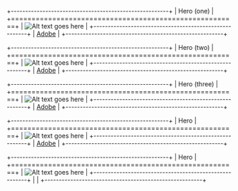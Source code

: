 +-------------------------------------------------------+
| Hero (one)                                            |
+=======================================================+
| ![Alt text goes here][image0]                         |
+-------------------------------------------------------+
| [Adobe](http://www.adobe.com)                         |
+-------------------------------------------------------+

+-------------------------------------------------------+
| Hero (two)                                            |
+=======================================================+
| ![Alt text goes here][image0]                         |
+-------------------------------------------------------+
| [Adobe](http://www.adobe.com)                         |
+-------------------------------------------------------+

+-------------------------------------------------------+
| Hero (three)                                          |
+=======================================================+
| ![Alt text goes here][image0]                         |
+-------------------------------------------------------+
| [Adobe](http://www.adobe.com)                         |
+-------------------------------------------------------+

+-------------------------------------------------------+
| Hero                                                  |
+=======================================================+
| ![Alt text goes here][image0]                         |
+-------------------------------------------------------+
| [Adobe](http://www.adobe.com)                         |
+-------------------------------------------------------+

+-------------------------------------------------------+
| Hero                                                  |
+=======================================================+
| ![Alt text goes here][image0]                         |
+-------------------------------------------------------+
| [](http://www.adobe.com)                              |
+-------------------------------------------------------+

[image0]: https://localhost/image.jpg
